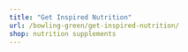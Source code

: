 ```yaml
---
title: "Get Inspired Nutrition"
url: /bowling-green/get-inspired-nutrition/
shop: nutrition supplements
---
```

